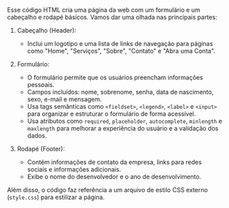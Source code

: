 Esse código HTML cria uma página da web com um formulário e um cabeçalho e rodapé básicos. Vamos dar uma olhada nas principais partes:

1. Cabeçalho (Header):
   - Inclui um logotipo e uma lista de links de navegação para páginas como "Home", "Serviços", "Sobre", "Contato" e "Abra uma Conta".

2. Formulário:
   - O formulário permite que os usuários preencham informações pessoais.
   - Campos incluídos: nome, sobrenome, senha, data de nascimento, sexo, e-mail e mensagem.
   - Usa tags semânticas como `<fieldset>`, `<legend>`, `<label>` e `<input>` para organizar e estruturar o formulário de forma acessível.
   - Usa atributos como `required`, `placeholder`, `autocomplete`, `minlength` e `maxlength` para melhorar a experiência do usuário e a validação dos dados.

3. Rodapé (Footer):
   - Contém informações de contato da empresa, links para redes sociais e informações adicionais.
   - Exibe o nome do desenvolvedor e o ano de desenvolvimento.

Além disso, o código faz referência a um arquivo de estilo CSS externo (`style.css`) para estilizar a página.


